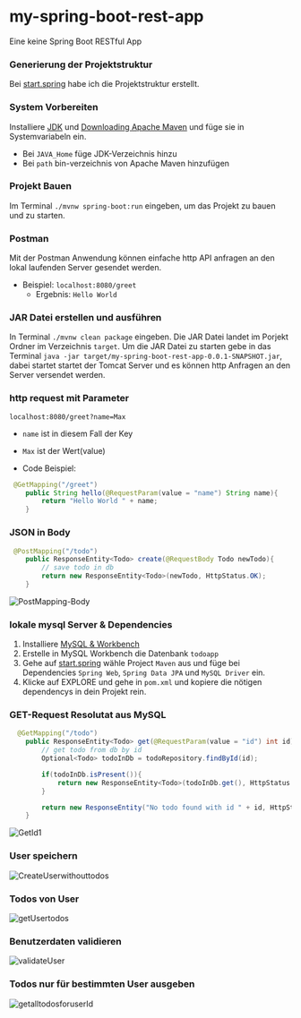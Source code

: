 # my-spring-boot-rest-app
Eine keine Spring Boot RESTful App

### Generierung der Projektstruktur
Bei [start.spring](https://start.spring.io/) habe ich die Projektstruktur erstellt.

### System Vorbereiten
Installiere [JDK](https://www.oracle.com/de/java/technologies/downloads/#jdk21-windows) und [Downloading Apache Maven](https://maven.apache.org/download.cgi) und füge sie in Systemvariabeln ein.
- Bei `JAVA_Home` füge JDK-Verzeichnis hinzu
- Bei `path` bin-verzeichnis von Apache Maven hinzufügen

### Projekt Bauen
Im Terminal `./mvnw spring-boot:run` eingeben, um das Projekt zu bauen und zu starten.

### Postman
Mit der Postman Anwendung können einfache http API anfragen an den lokal laufenden Server gesendet werden.
- Beispiel: `localhost:8080/greet` 
  - Ergebnis: `Hello World`

### JAR Datei erstellen und ausführen
In Terminal `./mvnw clean package` eingeben. Die JAR Datei landet im Porjekt Ordner im Verzeichnis `target`.
Um die JAR Datei zu starten gebe in das Terminal `java -jar target/my-spring-boot-rest-app-0.0.1-SNAPSHOT.jar`, dabei startet startet der Tomcat Server und es können http Anfragen an den Server versendet werden.

### http request mit Parameter
`localhost:8080/greet?name=Max`
- `name` ist in diesem Fall der Key
-  `Max` ist der Wert(value)

-  Code Beispiel:
```java
 @GetMapping("/greet")
    public String hello(@RequestParam(value = "name") String name){
        return "Hello World " + name;
    }
```

### JSON in Body
```java
 @PostMapping("/todo")
    public ResponseEntity<Todo> create(@RequestBody Todo newTodo){
        // save todo in db
        return new ResponseEntity<Todo>(newTodo, HttpStatus.OK);
    }
```

![PostMapping-Body](https://github.com/HasanAkcay44/my-spring-boot-rest-app/assets/122037183/f863c040-0054-4e24-be06-f4999cb4b87d)

### lokale mysql Server & Dependencies
1. Installiere [MySQL & Workbench](https://dev.mysql.com/downloads/installer/)
2. Erstelle in MySQL Workbench die Datenbank `todoapp`
3. Gehe auf [start.spring](https://start.spring.io/) wähle Project `Maven` aus und füge bei Dependencies `Spring Web`, `Spring Data JPA` und `MySQL Driver` ein.
4. Klicke auf EXPLORE und gehe in `pom.xml` und kopiere die nötigen dependencys in dein Projekt rein.

### GET-Request Resolutat aus MySQL
```java
  @GetMapping("/todo")
    public ResponseEntity<Todo> get(@RequestParam(value = "id") int id){
        // get todo from db by id
        Optional<Todo> todoInDb = todoRepository.findById(id);

        if(todoInDb.isPresent()){
            return new ResponseEntity<Todo>(todoInDb.get(), HttpStatus.OK);
        }

        return new ResponseEntity("No todo found with id " + id, HttpStatus.NOT_FOUND);
    }
```
![GetId1](https://github.com/HasanAkcay44/my-spring-boot-rest-app/assets/122037183/13d554c9-8cae-4717-9702-7640fbefca82)

### User speichern

![CreateUserwithouttodos](https://github.com/HasanAkcay44/my-spring-boot-rest-app/assets/122037183/b7b9bfd3-bcc0-4294-b9b3-a524ac76c54a)

### Todos von User

![getUsertodos](https://github.com/HasanAkcay44/my-spring-boot-rest-app/assets/122037183/16083e41-19ba-4992-9b7d-f62a0c4f5021)

### Benutzerdaten validieren
![validateUser](https://github.com/HasanAkcay44/my-spring-boot-rest-app/assets/122037183/eb1eeb7f-28a9-4715-bf5e-15f7589191a7)

### Todos nur für bestimmten User ausgeben

![getalltodosforuserId](https://github.com/HasanAkcay44/my-spring-boot-rest-app/assets/122037183/bb204921-afe6-4b69-820d-e1d27691870d)


